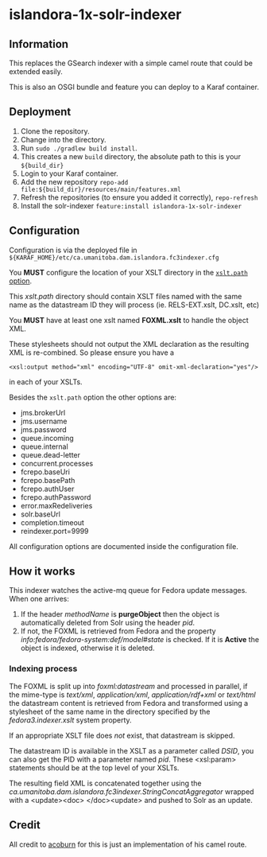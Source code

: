 # islandora-1x-solr-indexer
## Information
This replaces the GSearch indexer with a simple camel route that could be extended easily.

This is also an OSGI bundle and feature you can deploy to a Karaf container.

## Deployment
1. Clone the repository.
1. Change into the directory.
1. Run `sudo ./gradlew build install`.
1. This creates a new `build` directory, the absolute path to this is your `${build_dir}`
1. Login to your Karaf container.
1. Add the new repository `repo-add file:${build_dir}/resources/main/features.xml`
1. Refresh the repositories (to ensure you added it correctly), `repo-refresh`
1. Install the solr-indexer `feature:install islandora-1x-solr-indexer`

## Configuration
Configuration is via the deployed file in `${KARAF_HOME}/etc/ca.umanitoba.dam.islandora.fc3indexer.cfg`

You **MUST** configure the location of your XSLT directory in the [`xslt.path` option](https://github.com/uml-digitalinitiatives/islandora-1x-solr-indexer/blob/osgi-package/src/main/cfg/ca.umanitoba.dam.islandora.fc3indexer.cfg#L9).

This *xslt.path* directory should contain XSLT files named with the same name as the datastream ID they will process (ie. RELS-EXT.xslt, DC.xslt, etc)

You **MUST** have at least one xslt named **FOXML.xslt** to handle the object XML.

These stylesheets should not output the XML declaration as the resulting XML is re-combined. So please ensure you have a
```
<xsl:output method="xml" encoding="UTF-8" omit-xml-declaration="yes"/>
```

in each of your XSLTs.

Besides the `xslt.path` option the other options are:

* jms.brokerUrl
* jms.username
* jms.password
* queue.incoming
* queue.internal
* queue.dead-letter
* concurrent.processes
* fcrepo.baseUri
* fcrepo.basePath
* fcrepo.authUser
* fcrepo.authPassword
* error.maxRedeliveries
* solr.baseUrl
* completion.timeout
* reindexer.port=9999

All configuration options are documented inside the configuration file.

## How it works
This indexer watches the active-mq queue for Fedora update messages. When one arrives:

1. If the header *methodName* is **purgeObject** then the object is automatically deleted from Solr using the header *pid*.
2. If not, the FOXML is retrieved from Fedora and the property *info:fedora/fedora-system:def/model#state* is checked. If it is **Active** the object is indexed, otherwise it is deleted.

### Indexing process
The FOXML is split up into *foxml:datastream* and processed in parallel, if the mime-type is *text/xml*, *application/xml*, *application/rdf+xml* or *text/html* the datastream content is retrieved from Fedora and transformed using a stylesheet of the same name in the directory specified by the *fedora3.indexer.xslt* system property.

If an appropriate XSLT file does *not* exist, that datastream is skipped. 

The datastream ID is available in the XSLT as a parameter called *DSID*, you can also get the PID with a parameter named *pid*. These &lt;xsl:param&gt; statements should be at the top level of your XSLTs.

The resulting field XML is concatenated together using the *ca.umanitoba.dam.islandora.fc3indexer.StringConcatAggregator* wrapped with a &lt;update&gt;&lt;doc&gt; &lt;/doc&gt;&lt;update&gt; and pushed to Solr as an update.

## Credit
All credit to [acoburn](https://github.com/acoburn) for this is just an implementation of his camel route.